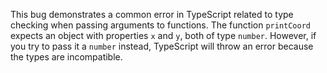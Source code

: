 This bug demonstrates a common error in TypeScript related to type checking when passing arguments to functions. The function `printCoord` expects an object with properties `x` and `y`, both of type `number`. However, if you try to pass it a `number` instead, TypeScript will throw an error because the types are incompatible.